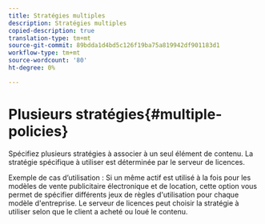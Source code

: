 ```yaml
---
title: Stratégies multiples
description: Stratégies multiples
copied-description: true
translation-type: tm+mt
source-git-commit: 89bdda1d4bd5c126f19ba75a819942df901183d1
workflow-type: tm+mt
source-wordcount: '80'
ht-degree: 0%

---
```



# Plusieurs stratégies{#multiple-policies}

Spécifiez plusieurs stratégies à associer à un seul élément de contenu. La stratégie spécifique à utiliser est déterminée par le serveur de licences.

Exemple de cas d’utilisation : Si un même actif est utilisé à la fois pour les modèles de vente publicitaire électronique et de location, cette option vous permet de spécifier différents jeux de règles d&#39;utilisation pour chaque modèle d&#39;entreprise. Le serveur de licences peut choisir la stratégie à utiliser selon que le client a acheté ou loué le contenu.
